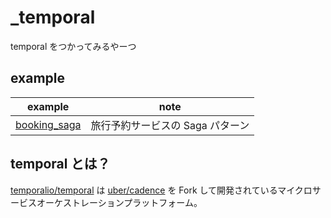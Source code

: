 # \_temporal

temporal をつかってみるやーつ

## example

| example                        | note                             |
| ------------------------------ | -------------------------------- |
| [booking_saga](./booking_saga) | 旅行予約サービスの Saga パターン |

## temporal とは？

[temporalio/temporal](https://github.com/temporalio/temporal) は [uber/cadence](https://github.com/uber/cadence) を Fork して開発されているマイクロサービスオーケストレーションプラットフォーム。
